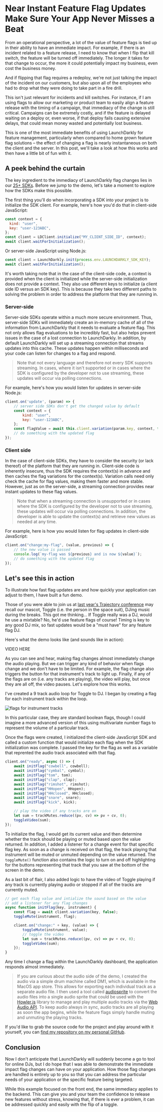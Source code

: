 # Near Instant Feature Flag Updates Make Sure Your App Never Misses a Beat

From an operational perspective, a lot of the value of feature flags is tied up in their ability to have an immediate impact. For example, if there is an incident related to a feature release, I need to know that when I flip that kill switch, the feature will be turned off immediately. The longer it takes for that change to occur, the more it could potentially impact my business, even cost the business money.

And if flipping that flag requires a redeploy, we're not just talking the impact of the incident on our customers, but also upon all of the employees who had to drop what they were doing to take part in a fire drill.

This isn't just relevant for incidents and kill switches. For instance, if I am using flags to allow our marketing or product team to easily align a feature release with the timing of a campaign, that immediacy of the change is still critical. Campaigns can be extremely costly, and if the feature is delayed waiting on a deploy or, even worse, if that deploy fails causing extensive delays, that could mean money wasted and potentially lost business.

This is one of the most immediate benefits of using LaunchDarkly for feature management, particularly when compared to home grown feature flag solutions – the effect of changing a flag is nearly instantaneous on both the client and the server. In this post, we'll take a look at how this works and then have a little bit of fun with it.

## A peek behind the curtain

The key ingredient to the immediacy of LaunchDarkly flag changes lies in our [25+ SDKs](https://launchdarkly.com/features/sdk/). Before we jump to the demo, let's take a moment to explore how the SDKs make this possible.

The first thing you'll do when incorporating a SDK into your project is to initialize the SDK client. For example, here's how you'd do that in client-side JavaScript:

```javascript
const context = {
  kind: "user",
  key: "user-123ABC",
};
const client = LDClient.initialize("MY_CLIENT_SIDE_ID", context);
await client.waitForInitialization();
```

Or server-side JavaScript using Node.js:

```javascript
const client = LaunchDarkly.init(process.env.LAUNCHDARKLY_SDK_KEY);
await client.waitForInitialization();
```

It's worth taking note that in the case of the client-side code, a context is provided when the client is initialized while the server-side initialization does not provide a context. They also use different keys to initialize (a client side ID versus an SDK key). This is because they take two different paths to solving the problem in order to address the platform that they are running in.

### Server-side

Server-side SDKs operate within a much more secure environment. Thus, server-side SDKs will immediately create an in-memory cache of all of the information from LaunchDarkly that it needs to evaluate a feature flag. This not only allows flag evaluations to be incredibly fast, but also helps prevent issues in the case of a lost connection to LaunchDarkly. In addition, by default LaunchDarkly will set up a streaming connection that streams updates into this cache. These updates happen within milliseconds and your code can listen for changes to a flag and respond.

> Note that not every language and therefore not every SDK supports streaming. In cases, where it isn't supported or in cases where the SDK is configured by the developer not to use streaming, these updates will occur via polling connections.

For example, here's how you would listen for updates in server-side Node.js:

```javascript
client.on('update', (param) => {
	// server side SDKs don't get the changed value by default
	const context = {
		kind: "user",
		key: "user-123ABC",
	};
	const flagValue = await this.client.variation(param.key, context, false);
	// do something with the updated flag
});
```

### Client side

In the case of client-side SDKs, they have to consider the security (or lack thereof) of the platform that they are running in. Client-side code is inherently insecure, thus the SDK requires the context(s) in advance and then caches the flag variations for the context(s). Variation calls need only check the cache for flag values, making them faster and more stable. However, just as on the server-side, a streaming connection provides near instant updates to these flag values.

> Note that when a streaming connection is unsupported or in cases where the SDK is configured by the developer not to use streaming, these updates will occur via polling connections. In addition, the developer is able to update the context(s) and retrieve new values as needed at any time.

For example, here is how you would listen for flag updates in client-side JavaScript:

```javascript
client.on("change:my-flag", (value, previous) => {
	// the new value is passed
	console.log(`my-flag was ${previous} and is now ${value}`);
	// do something with the updated flag
});
```

## Let's see this in action

To illustrate how fast flag updates are and how quickly your application can adjust to them, I have built a fun demo.

Those of you were able to join us at [last year's Trajectory conference](https://launchdarkly.com/trajectory/2022/)  may recall our mascot, Toggle (i.e. the person in the space suit), DJing music during the breaks. This got me thinking... If Toggle really was a DJ, would he use a mixtable? No, he'd use feature flags of course! Timing is key to any good DJ mix, so fast updates would be a "must have" for any feature flag DJ.

Here's what the demo looks like (and sounds like in action):

VIDEO HERE

As you can see and hear, making flag changes almost immediately change the audio playing. But we can trigger any kind of behavior when flags change and we don't have to be limited. For example, the flag change also triggers the button for that instrument's track to light up. Finally, if any of the flags are on (i.e. any tracks are playing), the video will play, but once they are all off, the video pauses. Let's explore how this works.

I've created a 9 track audio loop for Toggle to DJ. I began by creating a flag for each instrument track within the loop.

![flags for instrument tracks](dj-flags.png)

In this particular case, they are standard boolean flags, though I could imagine a more advanced version of this using multivariate number flags to represent the volume of a particular track.

Once the flags were created, I initialized the client-side JavaScript SDK and called a custom function that would initialize each flag when the SDK initialization was complete. I passed the key for the flag as well as a variable that reprented the audio track associated with that flag.

```javascript
client.on("ready", async () => {
	await initFlag("cowbell", cowbell);
	await initFlag("cymbal", cymbal);
	await initFlag("tom", tom);
	await initFlag("clap", clap);
	await initFlag("rimshot", rimshot);
	await initFlag("HHopen", HHopen);
	await initFlag("HHclosed", HHclosed);
	await initFlag("snare", snare);
	await initFlag("kick", kick);

	// play the video if any tracks are on
	let sum = trackMutes.reduce((pv, cv) => pv + cv, 0);
	toggleVideo(sum);
});
```

To initialize the flag, I would get its current value and then determine whether the track should be playing or muted based upon the value returned. In addition, I added a listener for a change event for that specific flag key. As soon as a change is received on that flag, the track playing that instrument will be muted or unmuted depending on the value returned. The `toggleMute()` function also contains the logic to turn on and off highlighting for the buttons representing that track that you saw at the bottom of the screen in the demo.

As a last bit of flair, I also added logic to have the video of Toggle playing if any track is currently playing audio or stopped if all of the tracks are currently muted.

```javascript
// get each flag value and intialize the sound based on the value
// add a listener for any flag changes
async function initFlag(key, instrument) {
	const flag = await client.variation(key, false);
	toggleMute(instrument, flag);

	client.on("change:" + key, (value) => {
		toggleMute(instrument, value);
		// toggle the video
		let sum = trackMutes.reduce((pv, cv) => pv + cv, 0);
		toggleVideo(sum);
	});
}
```

Any time I change a flag within the LaunchDarkly dashboard, the application responds almost immediately.

> If you are curious about the audio side of the demo, I created the audio via a simple drum machine called DM1, which is available in the MacOS app store. This allows for exporting each individual track as a separate audio file. I then used a tool called [audiosprite](https://www.npmjs.com/package/audiosprite) to convert the audio files into a single audio sprite that could be used with the [Howler.js](https://github.com/goldfire/howler.js) library to manage and play multiple audio tracks via the [Web Audio API](https://developer.mozilla.org/en-US/docs/Web/API/Web_Audio_API). To keep audio always in sync, audio tracks are all playing as soon the app begins, while the feature flags simply handle muting and unmuting the playing tracks.

If you'd like to grab the source code for the project and play around with it yourself, you can [find my repository on my personal GitHub](https://github.com/remotesynth/djtoggle).

## Conclusion

Now I don't anticipate that LaunchDarkly will suddenly become a go to tool for online DJs, but I do hope that I was able to demonstrate the immediate impact  flag changes can have on your application. How those flag changes are handled is entirely up to you so that you can address the particular needs of your application or the specific feature being targeted.

While this example focused on the front end, the same immediacy applies to the backend. This can give you and your team the confidence to release new features without stress, knowing that, if there is ever a problem, it can be addressed quickly and easily with the flip of a toggle.